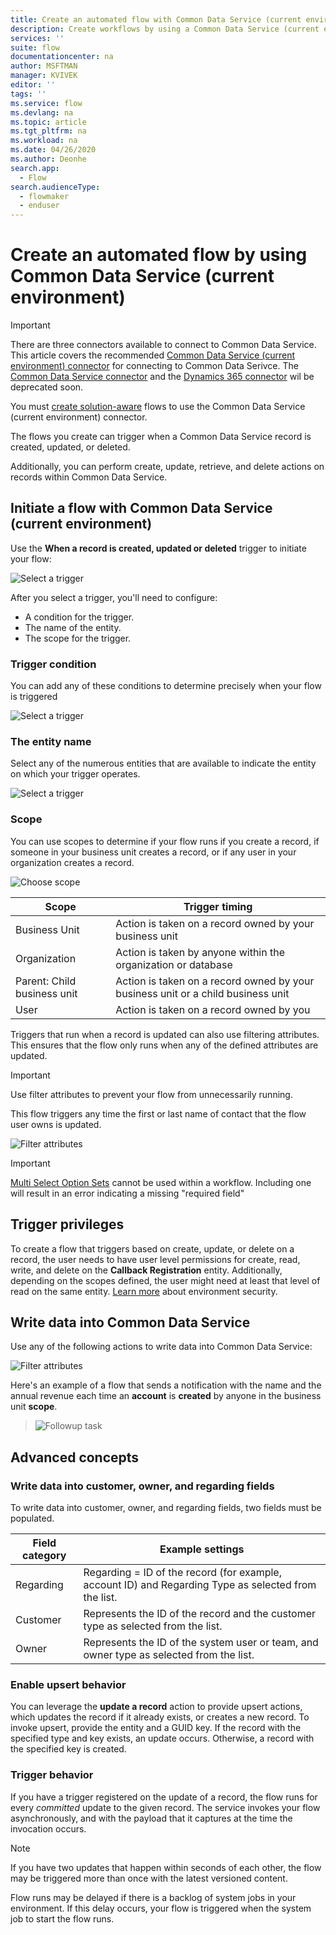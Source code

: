 ```yaml
---
title: Create an automated flow with Common Data Service (current environment) connector| Microsoft Docs
description: Create workflows by using a Common Data Service (current environment) connector and Power Automate
services: ''
suite: flow
documentationcenter: na
author: MSFTMAN
manager: KVIVEK
editor: ''
tags: ''
ms.service: flow
ms.devlang: na
ms.topic: article
ms.tgt_pltfrm: na
ms.workload: na
ms.date: 04/26/2020
ms.author: Deonhe
search.app: 
  - Flow
search.audienceType: 
  - flowmaker
  - enduser
---
```

# Create an automated flow by using Common Data Service (current environment)

>[!IMPORTANT]
>There are three connectors available to connect to Common Data Service. This article covers the recommended [Common Data Service (current environment) connector](./connection-cds.md) for connecting to Common Data Serivce. The [Common Data Service connector](./connection-cds.md) and the [Dynamics 365 connector](https://docs.microsoft.com/connectors/dynamicscrmonline/) wil be deprecated soon.


You must [create solution-aware](./overview-solution-flows.md) flows to use the Common Data Service (current environment) connector. 

The flows you create can trigger when a Common Data Service record is created, updated, or deleted.

Additionally, you can perform create, update, retrieve, and delete actions on records within Common Data Service.

## Initiate a flow with Common Data Service (current environment)

Use the **When a record is created, updated or deleted** trigger to initiate your flow:

   ![Select a trigger](./media/cds-connector-native/native-trigger.png)

After you select a trigger, you'll need to configure:

- A condition for the trigger.
- The name of the entity.
- The scope for the trigger.

### Trigger condition

You can add any of these conditions to determine precisely when your flow is triggered

   ![Select a trigger](./media/cds-connector-native/trigger-conditions.png)

### The entity name

Select any of the numerous entities that are available to indicate the entity on which your trigger operates.

   ![Select a trigger](./media/cds-connector-native/entity-names.png)

### Scope

You can use scopes to determine if your flow runs if you create a record, if someone in your business unit creates a record, or if any user in your organization creates a record.

![Choose scope](./media/cds-connector-native/scopes.png)

|Scope|Trigger timing|
| --- | --- |
|Business Unit|Action is taken on a record owned by your business unit|
|Organization|Action is taken by anyone within the organization or database|
|Parent: Child business unit|Action is taken on a record owned by your business unit or a child business unit|
|User|Action is taken on a record owned by you|


Triggers that run when a record is updated can also use filtering attributes. This ensures that the flow only runs when any of the defined attributes are updated.

> [!IMPORTANT]
> Use filter attributes to prevent your flow from unnecessarily running.

This flow triggers any time the first or last name of contact that the flow user owns is updated.

![Filter attributes](./media/cds-connector-native/filtering-attributes.png)

> [!IMPORTANT]
> [Multi Select Option Sets](/powerapps/maker/common-data-service/custom-picklists) cannot be used within a workflow. Including one will result in an error indicating a missing "required field"

## Trigger privileges

To create a flow that triggers based on create, update, or delete on a record, the user needs to have user level permissions for create, read, write, and delete on the **Callback Registration** entity. Additionally, depending on the scopes defined, the user might need at least that level of read on the same entity.  [Learn more](https://docs.microsoft.com/power-platform/admin/database-security) about environment security.

## Write data into Common Data Service

Use any of the following actions to write data into Common Data Service:

![Filter attributes](./media/cds-connector-native/actions.png)

Here's an example of a flow that sends a notification with the name and the annual revenue each time an **account** is **created** by anyone in the business unit **scope**.

> ![Followup task](./media/cds-connector-native/example-flow.png)

## Advanced concepts

### Write data into customer, owner, and regarding fields

To write data into customer, owner, and regarding fields, two fields must be populated.

| Field category | Example settings |
| --- | --- |
| Regarding | Regarding = ID of the record (for example, account ID) and Regarding Type as selected from the list. |
| Customer | Represents the ID of the record and the customer type as selected from the list. |
| Owner | Represents the ID of the system user or team, and owner type as selected from the list. |

### Enable upsert behavior

You can leverage the **update a record** action to provide upsert actions, which updates the record if it already exists, or creates a new record. To invoke upsert, provide the entity and a GUID key. If the record with the specified type and key exists, an update occurs. Otherwise, a record with the specified key is created.

### Trigger behavior

If you have a trigger registered on the update of a record, the flow runs for every *committed* update to the given record. The service invokes your flow asynchronously, and with the payload that it captures at the time the invocation occurs.

> [!NOTE]
> If you have two updates that happen within seconds of each other, the flow may be triggered more than once with the latest versioned content.

Flow runs may be delayed if there is a backlog of system jobs in your environment. If this delay occurs, your flow is triggered when the system job to start the flow runs.



